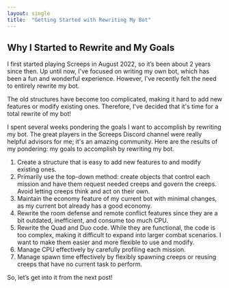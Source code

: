 ```yaml
---
layout: single
title:  "Getting Started with Rewriting My Bot"
---
```


## Why I Started to Rewrite and My Goals

I first started playing Screeps in August 2022, so it’s been about 2 years since then. Up until now, I've focused on writing my own bot, which has been a fun and wonderful experience. However, I've recently felt the need to entirely rewrite my bot.

The old structures have become too complicated, making it hard to add new features or modify existing ones. Therefore, I've decided that it's time for a total rewrite of my bot!

I spent several weeks pondering the goals I want to accomplish by rewriting my bot. The great players in the Screeps Discord channel were really helpful advisors for me; it's an amazing community. Here are the results of my pondering: my goals to accomplish by rewriting my bot.

1. Create a structure that is easy to add new features to and modify existing ones.
2. Primarily use the top-down method: create objects that control each mission and have them request needed creeps and govern the creeps. Avoid letting creeps think and act on their own.
3. Maintain the economy feature of my current bot with minimal changes, as my current bot already has a good economy.
4. Rewrite the room defense and remote conflict features since they are a bit outdated, inefficient, and consume too much CPU.
5. Rewrite the Quad and Duo code. While they are functional, the code is too complex, making it difficult to expand into larger combat scenarios. I want to make them easier and more flexible to use and modify.
6. Manage CPU effectively by carefully profiling each mission.
7. Manage spawn time effectively by flexibly spawning creeps or reusing creeps that have no current task to perform.

So, let’s get into it from the next post!
